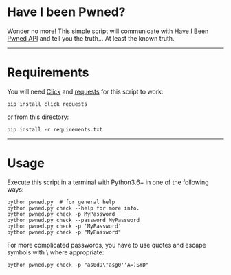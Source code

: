 # Have I been Pwned?

Wonder no more! This simple script will communicate with [Have I Been Pwned API](https://haveibeenpwned.com/API/v2) and tell you the truth... At least the known truth.

---

# Requirements

You will need [Click](https://github.com/pallets/click) and [requests](https://github.com/kennethreitz/requests) for this script to work:

    pip install click requests

or from this directory:

    pip install -r requirements.txt

---

# Usage

Execute this script in a terminal with Python3.6+ in one of the following ways:

    python pwned.py  # for general help
    python pwned.py check --help for more info.
    python pwned.py check -p MyPassword
    python pwned.py check --password MyPassword
    python pwned.py check -p 'MyPassword'
    python pwned.py check -p "MyPassword"

For more complicated passwords, you have to use quotes and
escape symbols with \ where appropriate:

    python pwned.py check -p "as0d9\"asg0''A=)SYD"
